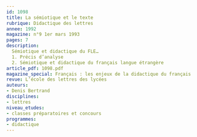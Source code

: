 ```yaml
---
id: 1098
title: La sémiotique et le texte
rubrique: Didactique des lettres
annee: 1992
magazine: n°9 1er mars 1993
pages: 7
description: 
  Sémiotique et didactique du FLE…
  1. Précis d’analyse
  2. Sémiotique et didactique du français langue étrangère
article_pdf: 1098.pdf
magazine_special: Français : les enjeux de la didactique du français
revue: L’école des lettres des lycées
auteurs:
- Denis Bertrand
disciplines:
- lettres
niveau_etudes:
- classes préparatoires et concours
programmes:
- didactique
---
```

